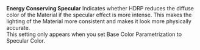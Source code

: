 <tr>
<td><strong>Energy Conserving Specular</strong></td>
<td></td>
<td></td>
<td>Indicates whether HDRP reduces the diffuse color of the Material if the specular effect is more intense. This makes the lighting of the Material more consistent and makes it look more physically accurate.<br/>This setting only appears when you set Base Color Parametrization to Specular Color.</td>
</tr>
